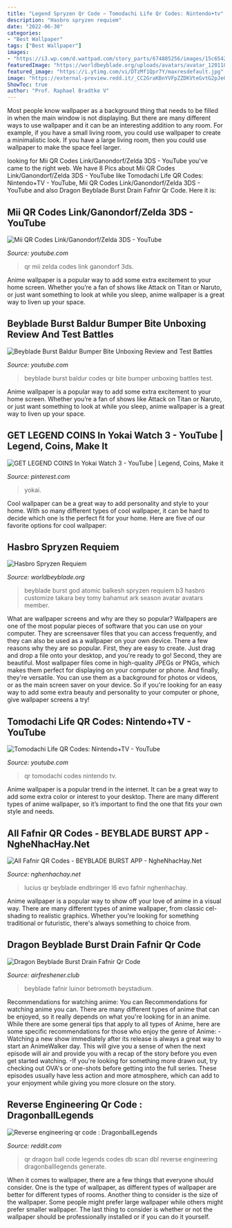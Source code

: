 ```yaml
---
title: "Legend Spryzen Qr Code ~ Tomodachi Life Qr Codes: Nintendo+tv"
description: "Hasbro spryzen requiem"
date: "2022-06-30"
categories:
- "Best Wallpaper"
tags: ["Best Wallpaper"]
images:
- "https://i3.wp.com/d.wattpad.com/story_parts/674885256/images/15c654251cc85783801228533237.jpg"
featuredImage: "https://worldbeyblade.org/uploads/avatars/avatar_120118.jpg?dateline=1529863297"
featured_image: "https://i.ytimg.com/vi/DTzMf1Qpr7Y/maxresdefault.jpg"
image: "https://external-preview.redd.it/_CC2GraKBnYVFpZZDKVteGvtG2pJe0sef3bpXrh2vMc.jpg?auto=webp&amp;s=a3f7eda77a39c83e25e960a360870ecfd09cd064"
ShowToc: true
author: "Prof. Raphael Bradtke V"
---
```



Most people know wallpaper as a background thing that needs to be filled in when the main window is not displaying. But there are many different ways to use wallpaper and it can be an interesting addition to any room. For example, if you have a small living room, you could use wallpaper to create a minimalistic look. If you have a large living room, then you could use wallpaper to make the space feel larger.

	

		
looking for Mii QR Codes Link/Ganondorf/Zelda 3DS - YouTube you've came to the right web. We have 8 Pics about Mii QR Codes Link/Ganondorf/Zelda 3DS - YouTube like Tomodachi Life QR Codes: Nintendo+TV - YouTube, Mii QR Codes Link/Ganondorf/Zelda 3DS - YouTube and also Dragon Beyblade Burst Drain Fafnir Qr Code. Here it is:
		
    
## Mii QR Codes Link/Ganondorf/Zelda 3DS - YouTube

<img loading=lazy src="https://i.ytimg.com/vi/DTzMf1Qpr7Y/maxresdefault.jpg" onerror="this.onerror=null;this.src='https://tse2.mm.bing.net/th?id=OIP.Y9HfkiUuiHzblxxDFfc0oAHaEK&amp;pid=15.1';" alt="Mii QR Codes Link/Ganondorf/Zelda 3DS - YouTube">

_Source: youtube.com_

>qr mii zelda codes link ganondorf 3ds. 

	

Anime wallpaper is a popular way to add some extra excitement to your home screen. Whether you’re a fan of shows like Attack on Titan or Naruto, or just want something to look at while you sleep, anime wallpaper is a great way to liven up your space.

    
## Beyblade Burst Baldur Bumper Bite Unboxing Review And Test Battles

<img loading=lazy src="https://i.ytimg.com/vi/fDyyC_sGfDg/maxresdefault.jpg" onerror="this.onerror=null;this.src='https://tse2.mm.bing.net/th?id=OIP.k6BNYRYKnl9BMfa4JbswPQHaEK&amp;pid=15.1';" alt="Beyblade Burst Baldur Bumper Bite Unboxing Review and Test Battles">

_Source: youtube.com_

>beyblade burst baldur codes qr bite bumper unboxing battles test. 

	

Anime wallpaper is a popular way to add some extra excitement to your home screen. Whether you’re a fan of shows like Attack on Titan or Naruto, or just want something to look at while you sleep, anime wallpaper is a great way to liven up your space.

    
## GET LEGEND COINS In Yokai Watch 3 - YouTube | Legend, Coins, Make It

<img loading=lazy src="https://i.pinimg.com/736x/f5/0f/0e/f50f0eb28ff21d7000b771f73ae8f0fd.jpg" onerror="this.onerror=null;this.src='https://tse2.mm.bing.net/th?id=OIP.w-4AMVUkWTwWLf0AgfEQWwHaFj&amp;pid=15.1';" alt="GET LEGEND COINS In Yokai Watch 3 - YouTube | Legend, Coins, Make it">

_Source: pinterest.com_

>yokai. 

	

Cool wallpaper can be a great way to add personality and style to your home. With so many different types of cool wallpaper, it can be hard to decide which one is the perfect fit for your home. Here are five of our favorite options for cool wallpaper: 

    
## Hasbro Spryzen Requiem

<img loading=lazy src="https://worldbeyblade.org/uploads/avatars/avatar_120118.jpg?dateline=1529863297" onerror="this.onerror=null;this.src='https://tse3.mm.bing.net/th?id=OIP.BGeFtgFhEl_HbCG363RMqwHaHa&amp;pid=15.1';" alt="Hasbro Spryzen Requiem">

_Source: worldbeyblade.org_

>beyblade burst god atomic balkesh spryzen requiem b3 hasbro customize takara bey tomy bahamut ark season avatar avatars member. 

	

What are wallpaper screens and why are they so popular?
Wallpapers are one of the most popular pieces of software that you can use on your computer. They are screensaver files that you can access frequently, and they can also be used as a wallpaper on your own device. There a few reasons why they are so popular. First, they are easy to create. Just drag and drop a file onto your desktop, and you're ready to go! Second, they are beautiful. Most wallpaper files come in high-quality JPEGs or PNGs, which makes them perfect for displaying on your computer or phone. And finally, they're versatile. You can use them as a background for photos or videos, or as the main screen saver on your device. So if you're looking for an easy way to add some extra beauty and personality to your computer or phone, give wallpaper screens a try!

    
## Tomodachi Life QR Codes: Nintendo+TV - YouTube

<img loading=lazy src="https://i.ytimg.com/vi/6U2ZoQoTpJA/maxresdefault.jpg" onerror="this.onerror=null;this.src='https://tse3.mm.bing.net/th?id=OIP.ozWiGu8I82YHBcITW0-cRwHaEK&amp;pid=15.1';" alt="Tomodachi Life QR Codes: Nintendo+TV - YouTube">

_Source: youtube.com_

>qr tomodachi codes nintendo tv. 

	

Anime wallpaper is a popular trend in the internet. It can be a great way to add some extra color or interest to your desktop. There are many different types of anime wallpaper, so it’s important to find the one that fits your own style and needs.

    
## All Fafnir QR Codes - BEYBLADE BURST APP - NgheNhacHay.Net

<img loading=lazy src="https://www.nghenhachay.net/image/NXJoNDhqNXlBUm8/mqdefault.jpg" onerror="this.onerror=null;this.src='https://tse2.mm.bing.net/th?id=OIP.Hm7N6dvHL19uCzQysghHHwAAAA&amp;pid=15.1';" alt="All Fafnir QR Codes - BEYBLADE BURST APP - NgheNhacHay.Net">

_Source: nghenhachay.net_

>lucius qr beyblade endbringer l6 evo fafnir nghenhachay. 

	

Anime wallpaper is a popular way to show off your love of anime in a visual way. There are many different types of anime wallpaper, from classic cel-shading to realistic graphics. Whether you're looking for something traditional or futuristic, there's always something to choice from.

    
## Dragon Beyblade Burst Drain Fafnir Qr Code

<img loading=lazy src="https://i3.wp.com/d.wattpad.com/story_parts/674885256/images/15c654251cc85783801228533237.jpg" onerror="this.onerror=null;this.src='https://tse1.mm.bing.net/th?id=OIP.E947XVyigQ-HFjgoqHbvCgHaJ4&amp;pid=15.1';" alt="Dragon Beyblade Burst Drain Fafnir Qr Code">

_Source: airfreshener.club_

>beyblade fafnir luinor betromoth beystadium. 

	

Recommendations for watching anime: You can
Recommendations for watching anime you can. There are many different types of anime that can be enjoyed, so it really depends on what you're looking for in an anime. While there are some general tips that apply to all types of Anime, here are some specific recommendations for those who enjoy the genre of Anime: 
-Watching a new show immediately after its release is always a great way to start an AnimeWalker day. This will give you a sense of when the next episode will air and provide you with a recap of the story before you even get started watching. 
-If you're looking for something more drawn out, try checking out OVA's or one-shots before getting into the full series. These episodes usually have less action and more atmosphere, which can add to your enjoyment while giving you more closure on the story.

    
## Reverse Engineering Qr Code : DragonballLegends

<img loading=lazy src="https://external-preview.redd.it/_CC2GraKBnYVFpZZDKVteGvtG2pJe0sef3bpXrh2vMc.jpg?auto=webp&amp;s=a3f7eda77a39c83e25e960a360870ecfd09cd064" onerror="this.onerror=null;this.src='https://tse1.mm.bing.net/th?id=OIP.tkhRxy2uhivnseoTEsqMwgHaNw&amp;pid=15.1';" alt="Reverse engineering qr code : DragonballLegends">

_Source: reddit.com_

>qr dragon ball code legends codes db scan dbl reverse engineering dragonballlegends generate. 

	

When it comes to wallpaper, there are a few things that everyone should consider. One is the type of wallpaper, as different types of wallpaper are better for different types of rooms. Another thing to consider is the size of the wallpaper. Some people might prefer large wallpaper while others might prefer smaller wallpaper. The last thing to consider is whether or not the wallpaper should be professionally installed or if you can do it yourself.

